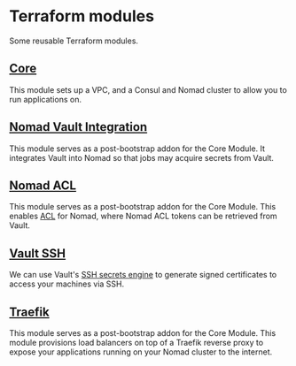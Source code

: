 # Terraform modules

Some reusable Terraform modules.

## [Core](modules/core)

This module sets up a VPC, and a Consul and Nomad cluster to allow you to run applications on.

## [Nomad Vault Integration](modules/nomad-vault-integration)

This module serves as a post-bootstrap addon for the Core Module. It integrates Vault into Nomad
so that jobs may acquire secrets from Vault.

## [Nomad ACL](modules/nomad-acl)

This module serves as a post-bootstrap addon for the Core Module. This enables
[ACL](https://www.nomadproject.io/guides/acl.html) for Nomad, where Nomad ACL tokens can be
retrieved from Vault.

## [Vault SSH](modules/vault-ssh)

We can use Vault's
[SSH secrets engine](https://www.vaultproject.io/docs/secrets/ssh/signed-ssh-certificates.html) to
generate signed certificates to access your machines via SSH.

## [Traefik](modules/traefik)

This module serves as a post-bootstrap addon for the Core Module. This module provisions
load balancers on top of a Traefik reverse proxy to expose your applications running on your
Nomad cluster to the internet.
